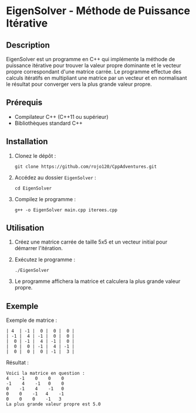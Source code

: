 # EigenSolver - Méthode de Puissance Itérative

## Description
EigenSolver est un programme en C++ qui implémente la méthode de puissance itérative pour trouver la valeur propre dominante et le vecteur propre correspondant d'une matrice carrée. Le programme effectue des calculs itératifs en multipliant une matrice par un vecteur et en normalisant le résultat pour converger vers la plus grande valeur propre.

## Prérequis
- Compilateur C++ (C++11 ou supérieur)
- Bibliothèques standard C++

## Installation
1. Clonez le dépôt :
   ```
   git clone https://github.com/rojo120/CppAdventures.git
   ```

2. Accédez au dossier `EigenSolver` :
   ```
   cd EigenSolver
   ```

3. Compilez le programme :
   ```
   g++ -o EigenSolver main.cpp iterees.cpp
   ```

## Utilisation
1. Créez une matrice carrée de taille 5x5 et un vecteur initial pour démarrer l'itération.

2. Exécutez le programme :
   ```
   ./EigenSolver
   ```

3. Le programme affichera la matrice et calculera la plus grande valeur propre.

## Exemple
Exemple de matrice :
```
| 4  | -1 |  0 |  0 |  0 |
| -1 |  4 | -1 |  0 |  0 |
|  0 | -1 |  4 | -1 |  0 |
|  0 |  0 | -1 |  4 | -1 |
|  0 |  0 |  0 | -1 |  3 |
```

Résultat :
```
Voici la matrice en question :
4    -1    0    0    0
-1    4    -1   0    0
0    -1    4    -1   0
0    0    -1   4    -1
0    0    0    -1   3
La plus grande valeur propre est 5.0
```
